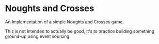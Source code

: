 # Noughts and Crosses

An Implementation of a simple Noughts and Crosses game.

This is not intended to actually be good, it's to practice building something ground-up using event sourcing
